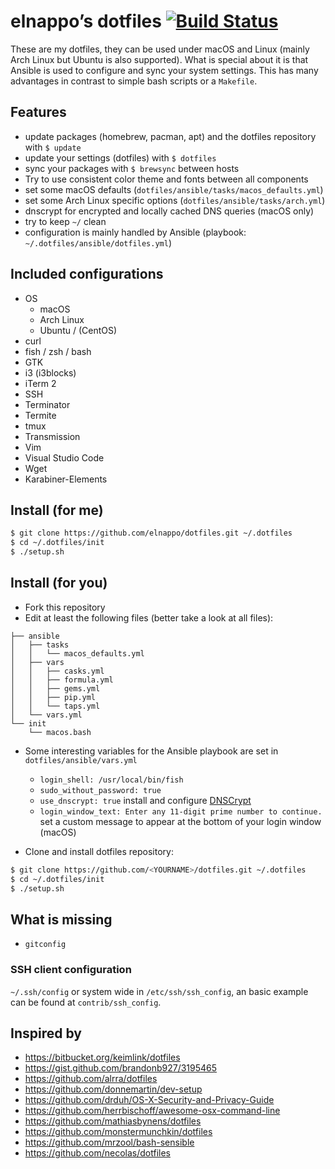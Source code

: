 # elnappo’s dotfiles [![Build Status](https://travis-ci.org/elnappo/dotfiles.svg?branch=master)](https://travis-ci.org/elnappo/dotfiles)

These are my dotfiles, they can be used under macOS and Linux (mainly Arch Linux but Ubuntu is also supported). What is special about it is that Ansible is used to configure and sync your system settings. This has many advantages in contrast to simple bash scripts or a `Makefile`.

## Features

* update packages (homebrew, pacman, apt) and the dotfiles repository with `$ update`
* update your settings (dotfiles) with `$ dotfiles`
* sync your packages with `$ brewsync` between hosts
* Try to use consistent color theme and fonts between all components
* set some macOS defaults (`dotfiles/ansible/tasks/macos_defaults.yml`)
* set some Arch Linux specific options (`dotfiles/ansible/tasks/arch.yml`)
* dnscrypt for encrypted and locally cached DNS queries (macOS only)
* try to keep `~/` clean
* configuration is mainly handled by Ansible (playbook: `~/.dotfiles/ansible/dotfiles.yml`)

## Included configurations

* OS
  * macOS
  * Arch Linux
  * Ubuntu / (CentOS)
* curl
* fish / zsh / bash
* GTK
* i3 (i3blocks)
* iTerm 2
* SSH
* Terminator
* Termite
* tmux
* Transmission
* Vim
* Visual Studio Code
* Wget
* Karabiner-Elements

## Install (for me)

```bash
$ git clone https://github.com/elnappo/dotfiles.git ~/.dotfiles
$ cd ~/.dotfiles/init
$ ./setup.sh
```

## Install (for you)

* Fork this repository
* Edit at least the following files (better take a look at all files):

```
├── ansible
│   ├── tasks
│   │   └── macos_defaults.yml
│   ├── vars
│   │   ├── casks.yml
│   │   ├── formula.yml
│   │   ├── gems.yml
│   │   ├── pip.yml
│   │   └── taps.yml
│   └── vars.yml
└── init
    └── macos.bash
```

* Some interesting variables for the Ansible playbook are set in `dotfiles/ansible/vars.yml`

  * `login_shell: /usr/local/bin/fish`
  * `sudo_without_password: true`
  * `use_dnscrypt: true` install and configure [DNSCrypt](https://dnscrypt.org/)
  * `login_window_text: Enter any 11-digit prime number to continue.` set a custom message to appear at the bottom of your login window (macOS)

* Clone and install dotfiles repository:

```bash
$ git clone https://github.com/<YOURNAME>/dotfiles.git ~/.dotfiles
$ cd ~/.dotfiles/init
$ ./setup.sh
```

## What is missing

* `gitconfig`

### SSH client configuration

`~/.ssh/config` or system wide in `/etc/ssh/ssh_config`, an basic example can be found at `contrib/ssh_config`.

## Inspired by

* https://bitbucket.org/keimlink/dotfiles
* https://gist.github.com/brandonb927/3195465
* https://github.com/alrra/dotfiles
* https://github.com/donnemartin/dev-setup
* https://github.com/drduh/OS-X-Security-and-Privacy-Guide
* https://github.com/herrbischoff/awesome-osx-command-line
* https://github.com/mathiasbynens/dotfiles
* https://github.com/monstermunchkin/dotfiles
* https://github.com/mrzool/bash-sensible
* https://github.com/necolas/dotfiles

